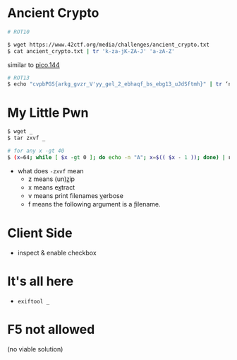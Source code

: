 # Ancient Crypto
```sh
# ROT10

$ wget https://www.42ctf.org/media/challenges/ancient_crypto.txt
$ cat ancient_crypto.txt | tr 'k-za-jK-ZA-J' 'a-zA-Z'
```
similar to [pico.144](https://play.picoctf.org/practice/challenge/144)
```sh
# ROT13
$ echo "cvpbPGS{arkg_gvzr_V'yy_gel_2_ebhaqf_bs_ebg13_uJdSftmh}" | tr ‘n-za-mN-ZA-M’ ‘a-zA-z’
```
# My Little Pwn
```sh
$ wget _
$ tar zxvf _

# for any x -gt 40
$ (x=64; while [ $x -gt 0 ]; do echo -n "A"; x=$(( $x - 1 )); done) | nc challenges.42ctf.org 3002
```
- what does `-zxvf` mean
  - z means (un)z̲ip
  - x means ex̲tract
  - v means print filenames v̲erbose
  - f means the following argument is a f̱ilename.

# Client Side
- inspect & enable checkbox

# It's all here
- `exiftool _`

# F5 not allowed
(no viable solution)
